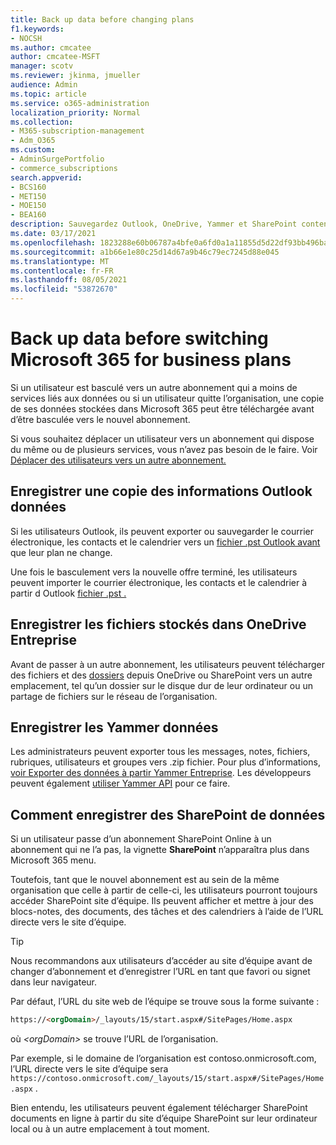 ```yaml
---
title: Back up data before changing plans
f1.keywords:
- NOCSH
ms.author: cmcatee
author: cmcatee-MSFT
manager: scotv
ms.reviewer: jkinma, jmueller
audience: Admin
ms.topic: article
ms.service: o365-administration
localization_priority: Normal
ms.collection:
- M365-subscription-management
- Adm_O365
ms.custom:
- AdminSurgePortfolio
- commerce_subscriptions
search.appverid:
- BCS160
- MET150
- MOE150
- BEA160
description: Sauvegardez Outlook, OneDrive, Yammer et SharePoint contenu avant de modifier Microsoft 365 plans.
ms.date: 03/17/2021
ms.openlocfilehash: 1823288e60b06787a4bfe0a6fd0a1a11855d5d22df93bb496ba5c0a8a5b574d9
ms.sourcegitcommit: a1b66e1e80c25d14d67a9b46c79ec7245d88e045
ms.translationtype: MT
ms.contentlocale: fr-FR
ms.lasthandoff: 08/05/2021
ms.locfileid: "53872670"
---
```

# <a name="back-up-data-before-switching-microsoft-365-for-business-plans"></a>Back up data before switching Microsoft 365 for business plans

Si un utilisateur est basculé vers un autre abonnement qui a moins de services liés aux données ou si un utilisateur quitte l’organisation, une copie de ses données stockées dans Microsoft 365 peut être téléchargée avant d’être basculée vers le nouvel abonnement.

Si vous souhaitez déplacer un utilisateur vers un abonnement qui dispose du même ou de plusieurs services, vous n’avez pas besoin de le faire. Voir [Déplacer des utilisateurs vers un autre abonnement.](./move-users-different-subscription.md)
  
## <a name="save-a-copy-of-outlook-information"></a>Enregistrer une copie des informations Outlook données

Si les utilisateurs Outlook, ils peuvent exporter ou sauvegarder le courrier électronique, les contacts et le calendrier vers un [fichier .pst Outlook avant](https://support.microsoft.com/office/14252b52-3075-4e9b-be4e-ff9ef1068f91) que leur plan ne change.
  
Une fois le basculement vers la nouvelle offre terminé, les utilisateurs peuvent importer le courrier électronique, les contacts et le calendrier à partir d Outlook [fichier .pst .](https://support.microsoft.com/office/431a8e9a-f99f-4d5f-ae48-ded54b3440ac)
  
## <a name="save-files-stored-in-onedrive-for-business"></a>Enregistrer les fichiers stockés dans OneDrive Entreprise

Avant de passer à un autre abonnement, les utilisateurs peuvent télécharger des fichiers et des [dossiers](https://support.microsoft.com/office/5c7397b7-19c7-4893-84fe-d02e8fa5df05) depuis OneDrive ou SharePoint vers un autre emplacement, tel qu’un dossier sur le disque dur de leur ordinateur ou un partage de fichiers sur le réseau de l’organisation.
  
## <a name="save-yammer-information"></a>Enregistrer les Yammer données

Les administrateurs peuvent exporter tous les messages, notes, fichiers, rubriques, utilisateurs et groupes vers .zip fichier. Pour plus d’informations, [voir Exporter des données à partir Yammer Entreprise](/yammer/manage-security-and-compliance/export-yammer-enterprise-data). Les développeurs peuvent également [utiliser Yammer API](https://go.microsoft.com/fwlink/p/?linkid=842495) pour ce faire.
  
## <a name="how-to-save-sharepoint-information"></a>Comment enregistrer des SharePoint de données

Si un utilisateur passe d’un abonnement SharePoint Online à un abonnement qui ne l’a pas, la vignette **SharePoint** n’apparaîtra plus dans Microsoft 365 menu.
  
Toutefois, tant que le nouvel abonnement est au sein de la même organisation que celle à partir de celle-ci, les utilisateurs pourront toujours accéder SharePoint site d’équipe. Ils peuvent afficher et mettre à jour des blocs-notes, des documents, des tâches et des calendriers à l’aide de l’URL directe vers le site d’équipe.
  
> [!TIP]
> Nous recommandons aux utilisateurs d’accéder au site d’équipe avant de changer d’abonnement et d’enregistrer l’URL en tant que favori ou signet dans leur navigateur.
  
Par défaut, l’URL du site web de l’équipe se trouve sous la forme suivante :
  
```html
https://<orgDomain>/_layouts/15/start.aspx#/SitePages/Home.aspx
```

où  _\<orgDomain\>_ se trouve l’URL de l’organisation.
  
Par exemple, si le domaine de l’organisation est contoso.onmicrosoft.com, l’URL directe vers le site d’équipe sera `https://contoso.onmicrosoft.com/_layouts/15/start.aspx#/SitePages/Home.aspx` .
  
Bien entendu, les utilisateurs peuvent également télécharger SharePoint documents en ligne à partir du site d’équipe SharePoint sur leur ordinateur local ou à un autre emplacement à tout moment.
